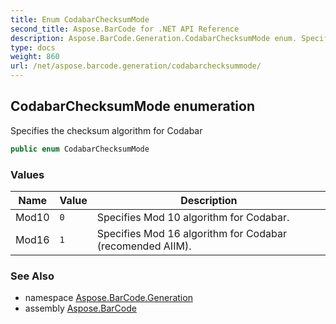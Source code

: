 ```yaml
---
title: Enum CodabarChecksumMode
second_title: Aspose.BarCode for .NET API Reference
description: Aspose.BarCode.Generation.CodabarChecksumMode enum. Specifies the checksum algorithm for Codabar
type: docs
weight: 860
url: /net/aspose.barcode.generation/codabarchecksummode/
---
```

## CodabarChecksumMode enumeration

Specifies the checksum algorithm for Codabar

```csharp
public enum CodabarChecksumMode
```

### Values

| Name | Value | Description |
| --- | --- | --- |
| Mod10 | `0` | Specifies Mod 10 algorithm for Codabar. |
| Mod16 | `1` | Specifies Mod 16 algorithm for Codabar (recomended AIIM). |

### See Also

* namespace [Aspose.BarCode.Generation](../../aspose.barcode.generation/)
* assembly [Aspose.BarCode](../../)



